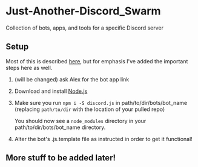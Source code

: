 # Just-Another-Discord_Swarm
Collection of bots, apps, and tools for a specific Discord server

## Setup
Most of this is described [here](https://anidiots.guide/getting-started/getting-started-long-version), but for emphasis I've added the important steps here as well.
1. (will be changed) ask Alex for the bot app link
2. Download and install [Node.js](https://nodejs.org/en/download/)
3. Make sure you run `npm i -S discord.js` in path/to/dir/bots/bot_name (replacing `path/to/dir` with the location of your pulled repo)

   You should now see a `node_modules` directory in your path/to/dir/bots/bot_name directory.

4. Alter the bot's .js.template file as instructed in order to get it functional!

## More stuff to be added later!
